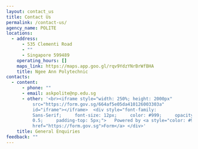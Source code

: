 ```yaml
---
layout: contact_us
title: Contact Us
permalink: /contact-us/
agency_name: POLITE
locations:
  - address:
      - 535 Clementi Road
      - ""
      - Singapore 599489
    operating_hours: []
    maps_link: https://maps.app.goo.gl/rqv9YdzYNrBrWfBHA
    title: Ngee Ann Polytechnic
contacts:
  - content:
      - phone: ""
      - email: askpolite@np.edu.sg
      - other: '<br><iframe style="width: 250%; height: 2000px"
          src="https://form.gov.sg/664af5e05da410126003303a"
          id="iframe"></iframe>  <div style="font-family:
          Sans-Serif;     font-size: 12px;     color: #999;     opacity:
          0.5;     padding-top: 5px;">   Powered by <a style="color: #999"
          href="https://form.gov.sg">Form</a> </div>'
    title: General Enquiries
feedback: ""
---
```

